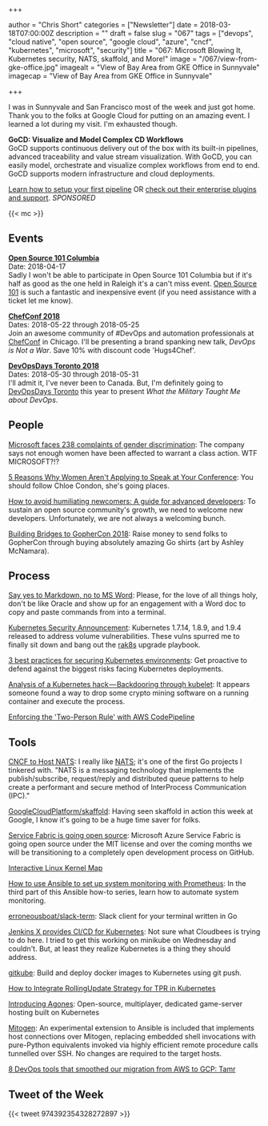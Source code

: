 +++

author = "Chris Short"
categories = ["Newsletter"]
date = 2018-03-18T07:00:00Z
description = ""
draft = false
slug = "067"
tags = ["devops", "cloud native", "open source", "google cloud", "azure", "cncf", "kubernetes", "microsoft", "security"]
title = "067: Microsoft Blowing It, Kubernetes security, NATS, skaffold, and More!"
image = "/067/view-from-gke-office.jpg"
imagealt = "View of Bay Area from GKE Office in Sunnyvale"
imagecap = "View of Bay Area from GKE Office in Sunnyvale"

+++

I was in Sunnyvale and San Francisco most of the week and just got home. Thank you to the folks at Google Cloud for putting on an amazing event. I learned a lot during my visit. I'm exhausted though.

**GoCD: Visualize and Model Complex CD Workflows**  
GoCD supports continuous delivery out of the box with its built-in pipelines, advanced traceability and value stream visualization. With GoCD, you can easily model, orchestrate and visualize complex workflows from end to end. GoCD supports modern infrastructure and cloud deployments.

[Learn how to setup your first pipeline](https://www.gocd.org/getting-started/part-1/?utm_source=changelog&utm_campaign=changelog-news&utm_campaign=gocd_visualize_model_workslow&utm_medium=newsletter_ad&utm_source=devopsish&utm_content=GOCD_getting_started&utm_term=) OR [check out their enterprise plugins and support](https://www.gocd.org/enterprise/?utm_campaign=gocd_visualize_model_workslow&utm_medium=newsletter_ad&utm_source=devopsish&utm_content=enterprise_page&utm_term=). *SPONSORED*

{{< mc >}}

## Events

[**Open Source 101 Columbia**](http://opensource101.com/columbia/)  
Date: 2018-04-17  
Sadly I won't be able to participate in Open Source 101 Columbia but if it's half as good as the one held in Raleigh it's a can't miss event. [Open Source 101](http://opensource101.com/columbia/) is such a fantastic and inexpensive event (if you need assistance with a ticket let me know).

[**ChefConf 2018**](https://chefconf.chef.io/)  
Dates: 2018-05-22 through 2018-05-25  
Join an awesome community of #DevOps and automation professionals at [ChefConf](https://chefconf.chef.io/) in Chicago. I'll be presenting a brand spanking new talk, *DevOps is Not a War*. Save 10% with discount code 'Hugs4Chef'.

[**DevOpsDays Toronto 2018**](https://www.devopsdays.org/events/2018-toronto/welcome/)  
Dates: 2018-05-30 through 2018-05-31  
I'll admit it, I've never been to Canada. But, I'm definitely going to [DevOpsDays Toronto](https://www.devopsdays.org/events/2018-toronto/welcome/) this year to present *What the Military Taught Me about DevOps*.

## People

[Microsoft faces 238 complaints of gender discrimination](https://www.engadget.com/2018/03/13/microsoft-faces-238-complaints-of-gender-discrimination-harassment/): The company says not enough women have been affected to warrant a class action. WTF MICROSOFT?!?

[5 Reasons Why Women Aren't Applying to Speak at Your Conference](https://gojanego.co/5-reasons-why-women-arent-applying-to-speak-at-your-conference/): You should follow Chloe Condon, she's going places.

[How to avoid humiliating newcomers: A guide for advanced developers](https://opensource.com/article/18/3/avoid-humiliating-newcomers): To sustain an open source community's growth, we need to welcome new developers. Unfortunately, we are not always a welcoming bunch.

[Building Bridges to GopherCon 2018](https://medium.com/@ashleymcnamara/gophercon-2018-b9a97387b954): Raise money to send folks to GopherCon through buying absolutely amazing Go shirts (art by Ashley McNamara).

## Process

[Say yes to Markdown, no to MS Word](https://medium.com/@drodil/say-yes-to-markdown-no-to-ms-word-be4692e7a8cd): Please, for the love of all things holy, don't be like Oracle and show up for an engagement with a Word doc to copy and paste commands from into a terminal.

[Kubernetes Security Announcement](https://groups.google.com/forum/#!topic/kubernetes-dev/YWizN8DQS5k): Kubernetes 1.7.14, 1.8.9, and 1.9.4 released to address volume vulnerabilities. These vulns spurred me to finally sit down and bang out the [rak8s](https://rak8s.io/) upgrade playbook.

[3 best practices for securing Kubernetes environments](https://opensource.com/article/18/3/best-practices-securing-kubernetes-environments): Get proactive to defend against the biggest risks facing Kubernetes deployments.

[Analysis of a Kubernetes hack — Backdooring through kubelet](https://medium.com/handy-tech/analysis-of-a-kubernetes-hack-backdooring-through-kubelet-823be5c3d67c): It appears someone found a way to drop some crypto mining software on a running container and execute the process.

[Enforcing the 'Two-Person Rule' with AWS CodePipeline](https://www.trek10.com/blog/enforcing-two-person-rule-aws-codepipeline/)

## Tools

[CNCF to Host NATS](https://www.cncf.io/blog/2018/03/15/cncf-to-host-nats/): I really like [NATS](https://nats.io/); it's one of the first Go projects I tinkered with. "NATS is a messaging technology that implements the publish/subscribe, request/reply and distributed queue patterns to help create a performant and secure method of InterProcess Communication (IPC)."

[GoogleCloudPlatform/skaffold](https://github.com/GoogleCloudPlatform/skaffold): Having seen skaffold in action this week at Google, I know it's going to be a huge time saver for folks.

[Service Fabric is going open source](https://blogs.msdn.microsoft.com/azureservicefabric/2018/03/14/service-fabric-is-going-open-source/): Microsoft Azure Service Fabric is going open source under the MIT license and over the coming months we will be transitioning to a completely open development process on GitHub.

[Interactive Linux Kernel Map](http://www.makelinux.net/kernel_map/)

[How to use Ansible to set up system monitoring with Prometheus](https://opensource.com/article/18/3/how-use-ansible-set-system-monitoring-prometheus): In the third part of this Ansible how-to series, learn how to automate system monitoring.

[erroneousboat/slack-term](https://github.com/erroneousboat/slack-term): Slack client for your terminal written in Go

[Jenkins X provides CI/CD for Kubernetes](http://jenkins-x.io/): Not sure what Cloudbees is trying to do here. I tried to get this working on minikube on Wednesday and couldn't. But, at least they realize Kubernetes is a thing they should address.

[gitkube](https://gitkube.sh/): Build and deploy docker images to Kubernetes using git push.

[How to Integrate RollingUpdate Strategy for TPR in Kubernetes](http://blog.kubernetes.io/2018/03/how-to-integrate-rollingupdate-strategy.html)

[Introducing Agones](https://cloudplatform.googleblog.com/2018/03/introducing-Agones-open-source-multiplayer-dedicated-game-server-hosting-built-on-Kubernetes.html): Open-source, multiplayer, dedicated game-server hosting built on Kubernetes

[Mitogen](http://mitogen.readthedocs.io/en/latest/ansible.html): An experimental extension to Ansible is included that implements host connections over Mitogen, replacing embedded shell invocations with pure-Python equivalents invoked via highly efficient remote procedure calls tunnelled over SSH. No changes are required to the target hosts.

[8 DevOps tools that smoothed our migration from AWS to GCP: Tamr](https://cloudplatform.googleblog.com/2018/03/8-DevOps-tools-that-smoothed-our-migration-from-AWS-to-GCP-Tamr.html)

## Tweet of the Week

{{< tweet 974392354328272897 >}}